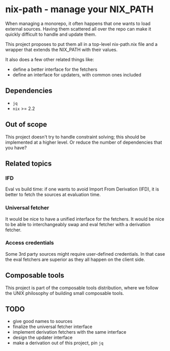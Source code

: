 # nix-path - manage your NIX_PATH

When managing a monorepo, it often happens that one wants to load external
sources. Having them scattered all over the repo can make it quickly difficult
to handle and update them.

This project proposes to put them all in a top-level nix-path.nix file and
a wrapper that extends the NIX_PATH with their values. 

It also does a few other related things like:

* define a better interface for the fetchers
* define an interface for updaters, with common ones included

## Dependencies

* `jq`
* `nix` >= 2.2

## Out of scope

This project doesn't try to handle constraint solving; this should be
implemented at a higher level. Or reduce the number of dependencies that you
have?

## Related topics

### IFD

Eval vs build time: if one wants to avoid Import From Derivation (IFD), it is
better to fetch the sources at evaluation time.

### Universal fetcher

It would be nice to have a unified interface for the fetchers. It would be
nice to be able to interchangeably swap and eval fetcher with a
derivation fetcher.

### Access credentials

Some 3rd party sources might require user-defined credentials. In that case
the eval fetchers are superior as they all happen on the client side.

## Composable tools

This project is part of the composable tools distribution, where we follow the
UNIX philosophy of building small composable tools.

## TODO

* give good names to sources
* finalize the universal fetcher interface
* implement derivation fetchers with the same interface
* design the updater interface
* make a derivation out of this project, pin `jq`
